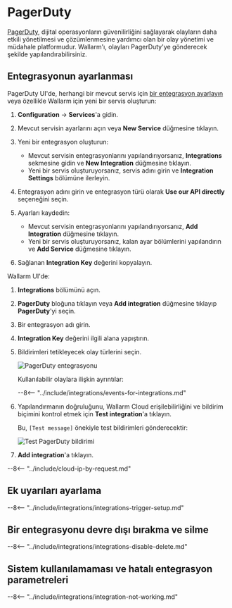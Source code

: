[link-pagerduty-docs]: https://support.pagerduty.com/docs/services-and-integrations

#   PagerDuty

[PagerDuty](https://www.pagerduty.com/), dijital operasyonların güvenilirliğini sağlayarak olayların daha etkili yönetilmesi ve çözümlenmesine yardımcı olan bir olay yönetimi ve müdahale platformudur. Wallarm'ı, olayları PagerDuty'ye gönderecek şekilde yapılandırabilirsiniz.

##  Entegrasyonun ayarlanması

PagerDuty UI'de, herhangi bir mevcut servis için [bir entegrasyon ayarlayın][link-pagerduty-docs] veya özellikle Wallarm için yeni bir servis oluşturun:

1. **Configuration** → **Services**'a gidin.
2. Mevcut servisin ayarlarını açın veya **New Service** düğmesine tıklayın.
3. Yeni bir entegrasyon oluşturun:

    *   Mevcut servisin entegrasyonlarını yapılandırıyorsanız, **Integrations** sekmesine gidin ve **New Integration** düğmesine tıklayın.
    *   Yeni bir servis oluşturuyorsanız, servis adını girin ve **Integration Settings** bölümüne ilerleyin.
4. Entegrasyon adını girin ve entegrasyon türü olarak **Use our API directly** seçeneğini seçin.
5. Ayarları kaydedin:

    *   Mevcut servisin entegrasyonlarını yapılandırıyorsanız, **Add Integration** düğmesine tıklayın.
    *   Yeni bir servis oluşturuyorsanız, kalan ayar bölümlerini yapılandırın ve **Add Service** düğmesine tıklayın.
    
5. Sağlanan **Integration Key** değerini kopyalayın.

Wallarm UI'de:

1. **Integrations** bölümünü açın.
1. **PagerDuty** bloğuna tıklayın veya **Add integration** düğmesine tıklayıp **PagerDuty**'yi seçin. 
1. Bir entegrasyon adı girin.
1. **Integration Key** değerini ilgili alana yapıştırın.
1. Bildirimleri tetikleyecek olay türlerini seçin.

    ![PagerDuty entegrasyonu](../../../images/user-guides/settings/integrations/add-pagerduty-integration.png)

    Kullanılabilir olaylara ilişkin ayrıntılar:
      
    --8<-- "../include/integrations/events-for-integrations.md"

1. Yapılandırmanın doğruluğunu, Wallarm Cloud erişilebilirliğini ve bildirim biçimini kontrol etmek için **Test integration**'a tıklayın.

    Bu, `[Test message]` önekiyle test bildirimleri gönderecektir:

    ![Test PagerDuty bildirimi](../../../images/user-guides/settings/integrations/test-pagerduty-scope-changed.png)

1. **Add integration**'a tıklayın.

--8<-- "../include/cloud-ip-by-request.md"

## Ek uyarıları ayarlama

--8<-- "../include/integrations/integrations-trigger-setup.md"

## Bir entegrasyonu devre dışı bırakma ve silme

--8<-- "../include/integrations/integrations-disable-delete.md"

## Sistem kullanılamaması ve hatalı entegrasyon parametreleri

--8<-- "../include/integrations/integration-not-working.md"